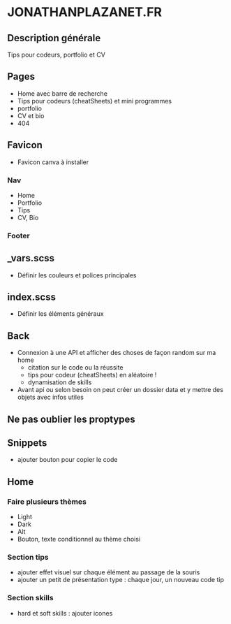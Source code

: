 # JONATHANPLAZANET.FR

## Description générale
Tips pour codeurs, portfolio et CV

## Pages

- Home avec barre de recherche
- Tips pour codeurs (cheatSheets) et mini programmes
- portfolio
- CV et bio
- 404

## Favicon
- Favicon canva à installer

### Nav

- Home
- Portfolio
- Tips
- CV, Bio

### Footer

## _vars.scss
- Définir les couleurs et polices principales
## index.scss
- Définir les éléments généraux

## Back
- Connexion à une API et afficher des choses de façon random sur ma home
    - citation sur le code ou la réussite
    - tips pour codeur (cheatSheets) en aléatoire !
    - dynamisation de skills
- Avant api ou selon besoin on peut créer un dossier data et y mettre des objets avec infos utiles

## Ne pas oublier les proptypes

## Snippets
- ajouter bouton pour copier le code

## Home

### Faire plusieurs thèmes
- Light
- Dark
- Alt
- Bouton, texte conditionnel au thème choisi

### Section tips
- ajouter effet visuel sur chaque élément au passage de la souris
- ajouter un petit de présentation type : chaque jour, un nouveau code tip

### Section skills
- hard et soft skills : ajouter icones

